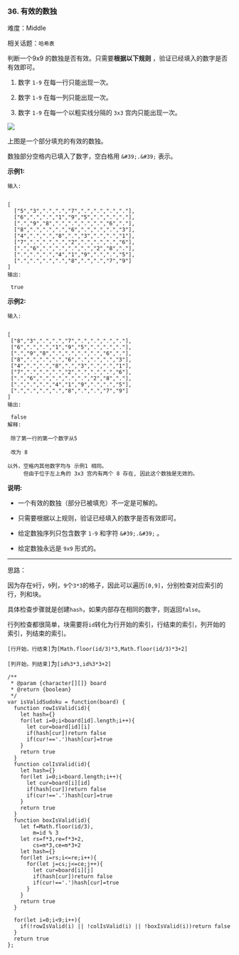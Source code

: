 ### 36. 有效的数独

难度：Middle

相关话题：`哈希表`

判断一个9x9 的数独是否有效。只需要**根据以下规则** ，验证已经填入的数字是否有效即可。




1. 数字 `1-9` 在每一行只能出现一次。

2. 数字 `1-9` 在每一列只能出现一次。

3. 数字 `1-9` 在每一个以粗实线分隔的 `3x3` 宫内只能出现一次。





![](https://upload.wikimedia.org/wikipedia/commons/thumb/f/ff/Sudoku-by-L2G-20050714.svg/250px-Sudoku-by-L2G-20050714.svg.png)




上图是一个部分填充的有效的数独。



数独部分空格内已填入了数字，空白格用 `&#39;.&#39;` 表示。



**示例1:** 



```
输入:


[
  ["5","3",".",".","7",".",".",".","."],
  ["6",".",".","1","9","5",".",".","."],
  [".","9","8",".",".",".",".","6","."],
  ["8",".",".",".","6",".",".",".","3"],
  ["4",".",".","8",".","3",".",".","1"],
  ["7",".",".",".","2",".",".",".","6"],
  [".","6",".",".",".",".","2","8","."],
  [".",".",".","4","1","9",".",".","5"],
  [".",".",".",".","8",".",".","7","9"]
]
输出:

 true
```


**示例2:** 



```
输入:


[
 ["8","3",".",".","7",".",".",".","."],
 ["6",".",".","1","9","5",".",".","."],
 [".","9","8",".",".",".",".","6","."],
 ["8",".",".",".","6",".",".",".","3"],
 ["4",".",".","8",".","3",".",".","1"],
 ["7",".",".",".","2",".",".",".","6"],
 [".","6",".",".",".",".","2","8","."],
 [".",".",".","4","1","9",".",".","5"],
 [".",".",".",".","8",".",".","7","9"]
]
输出:

 false
解释:

 除了第一行的第一个数字从5

 改为 8

以外，空格内其他数字均与 示例1 相同。
     但由于位于左上角的 3x3 宫内有两个 8 存在, 因此这个数独是无效的。
```


**说明:** 




* 一个有效的数独（部分已被填充）不一定是可解的。

* 只需要根据以上规则，验证已经填入的数字是否有效即可。

* 给定数独序列只包含数字 `1-9` 和字符 `&#39;.&#39;` 。

* 给定数独永远是 `9x9` 形式的。






-----

思路：

因为存在`9`行，`9`列，`9`个`3*3`的格子，因此可以遍历`[0,9]`，分别检查对应索引的行，列和块。

具体检查步骤就是创建`hash`，如果内部存在相同的数字，则返回`false`。

行列检查都很简单，块需要将`id`转化为行开始的索引，行结束的索引，列开始的索引，列结束的索引。

`[行开始，行结束]`为`[Math.floor(id/3)*3,Math.floor(id/3)*3+2]`

`[列开始，列结束]`为`[id%3*3,id%3*3+2]`
```
/**
 * @param {character[][]} board
 * @return {boolean}
 */
var isValidSudoku = function(board) {
  function rowIsValid(id){
    let hash={}
    for(let i=0;i<board[id].length;i++){
      let cur=board[id][i]
      if(hash[cur])return false
      if(cur!=='.')hash[cur]=true
    }
    return true
  }
  function colIsValid(id){
    let hash={}
    for(let i=0;i<board.length;i++){
      let cur=board[i][id]
      if(hash[cur])return false
      if(cur!=='.')hash[cur]=true
    }
    return true
  }
  function boxIsValid(id){
    let f=Math.floor(id/3),
        m=id % 3
    let rs=f*3,re=f*3+2,
        cs=m*3,ce=m*3+2
    let hash={}
    for(let i=rs;i<=re;i++){
      for(let j=cs;j<=ce;j++){
        let cur=board[i][j]
        if(hash[cur])return false
        if(cur!=='.')hash[cur]=true
      }
    }
    return true
  }
  
  for(let i=0;i<9;i++){
    if(!rowIsValid(i) || !colIsValid(i) || !boxIsValid(i))return false
  }
  return true
};
```

